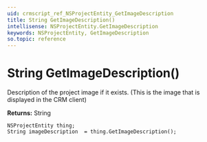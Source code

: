 ```yaml
---
uid: crmscript_ref_NSProjectEntity_GetImageDescription
title: String GetImageDescription()
intellisense: NSProjectEntity.GetImageDescription
keywords: NSProjectEntity, GetImageDescription
so.topic: reference
---
```


# String GetImageDescription()

Description of the project image if it exists. (This is the image that is displayed in the CRM client)

**Returns:** String

```crmscript
NSProjectEntity thing;
String imageDescription  = thing.GetImageDescription();
```

